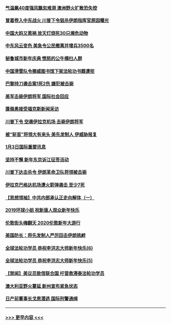 #### [气温飙40度强风飘忽难测 澳洲野火扩散恐失控](../pages/prog202/a102744951.md?t=01041644) 
#### [冒着卷入中东战火 川普下令狙杀伊朗指挥官原因曝光](../pages/prog202/a102744900.md?t=01041644) 
#### [中国大妈又惹祸 放天灯烧死30只濒危动物](../pages/prog202/a102744899.md?t=01041644) 
#### [中东风云变色 美急令公民撤离并增兵3500名](../pages/prog202/a102744827.md?t=01041644) 
#### [秘鲁城市新年庆典 愤怒的公牛横扫人群](../pages/prog202/a102744618.md?t=01041644) 
#### [中国滑雪队令挪威图书馆下架法轮功书籍遭拒](../pages/prog202/a102744639.md?t=01041644) 
#### [巴黎持刀袭击案1死2伤 嫌犯被击毙](../pages/prog202/a102744566.md?t=01041644) 
#### [美军击毙伊朗将军 国际社会回应](../pages/prog202/a102744485.md?t=01041644) 
#### [蓬佩奥接受福克斯新闻采访](../pages/prog202/a102744480.md?t=01041644) 
#### [川普下令 空袭伊拉克机场 击毙伊朗将军](../pages/prog202/a102744470.md?t=01041644) 
#### [被“斩首”将领大有来头 美先发制人 伊威胁报复](../pages/prog202/a102744454.md?t=01041644) 
#### [1月3日国际重要讯息](../pages/prog202/a102744301.md?t=01041644) 
#### [坚持不懈 新年东京诉江征签活动](../pages/prog202/a102744303.md?t=01041644) 
#### [川普下达击杀令 伊朗革命卫队将领被击毙](../pages/prog202/a102741911.md?t=01041644) 
#### [伊拉克巴格达机场遭火箭弹袭击 至少7死](../pages/prog202/a102744115.md?t=01041644) 
#### [【思想领袖】中共内部承认正走向解体（一）](../pages/prog202/a102744097.md?t=01041644) 
#### [2019环球小姐 祝新唐人观众新年快乐](../pages/prog202/a102744043.md?t=01041644) 
#### [伦敦街头嗨翻天 2020伦敦新年大游行](../pages/prog202/a102743925.md?t=01041644) 
#### [美国防长：将先发制人严厉回击伊朗挑衅](../pages/prog202/a102743930.md?t=01041644) 
#### [全球法轮功学员 恭祝李洪志大师新年快乐(6)](../pages/prog202/a102743899.md?t=01041644) 
#### [全球法轮功学员 恭祝李洪志大师新年快乐(5)](../pages/prog202/a102743766.md?t=01041644) 
#### [【禁闻】美议员致信联合国 吁营救滞泰法轮功学员](../pages/prog202/a102743781.md?t=01041644) 
#### [澳大利亚野火蔓延 新州宣布紧急状态](../pages/prog202/a102743681.md?t=01041644) 
#### [日产前董事长戈恩潜逃 国际刑警通缉](../pages/prog202/a102743676.md?t=01041644) 

----
#### [ >>> 更早内容 <<< ](../indexes/prog202-earlier.md)
